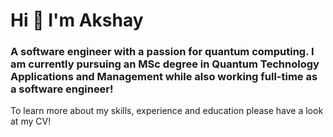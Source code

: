 <h1 align="left">Hi 👋 I'm Akshay</h1>

<h3 align="left">A software engineer with a passion for quantum computing. I am currently pursuing an MSc degree in Quantum Technology Applications and Management while also working full-time as a software engineer!</h3>

To learn more about my skills, experience and education please have a look at my CV!
